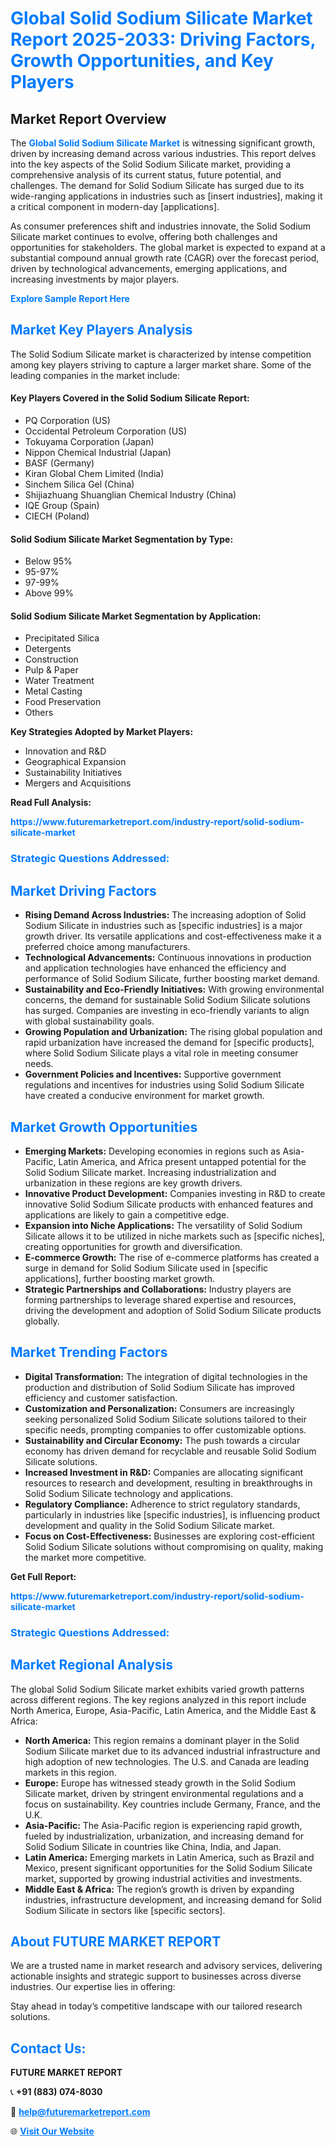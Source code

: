 <h1 style="color: #007BFF;">Global Solid Sodium Silicate Market Report 2025-2033: Driving Factors, Growth Opportunities, and Key Players</h1>

<section id="overview">
<h2>Market Report Overview</h2>
<p>The <a href="https://www.futuremarketreport.com/industry-report/solid-sodium-silicate-market" style="color: #007BFF; text-decoration: none;"><strong>Global Solid Sodium Silicate Market</strong></a> is witnessing significant growth, driven by increasing demand across various industries. This report delves into the key aspects of the Solid Sodium Silicate market, providing a comprehensive analysis of its current status, future potential, and challenges. The demand for Solid Sodium Silicate has surged due to its wide-ranging applications in industries such as [insert industries], making it a critical component in modern-day [applications].</p>
<p>As consumer preferences shift and industries innovate, the Solid Sodium Silicate market continues to evolve, offering both challenges and opportunities for stakeholders. The global market is expected to expand at a substantial compound annual growth rate (CAGR) over the forecast period, driven by technological advancements, emerging applications, and increasing investments by major players.</p>
</section>

<section id="overview">
<p><a href="https://www.futuremarketreport.com/request-sample/reportId=54045" style="color: #007BFF; text-decoration: none;"><strong>Explore Sample Report Here</strong></a></p>
</section>

<section id="key-players">
<h2 style="color: #007BFF;">Market Key Players Analysis</h2>
<p>The Solid Sodium Silicate market is characterized by intense competition among key players striving to capture a larger market share. Some of the leading companies in the market include:</p>
<h4>Key Players Covered in the Solid Sodium Silicate Report:</h4>
<ul><li>PQ Corporation (US)</li><li>Occidental Petroleum Corporation (US)</li><li>Tokuyama Corporation (Japan)</li><li>Nippon Chemical Industrial (Japan)</li><li>BASF (Germany)</li><li>Kiran Global Chem Limited (India)</li><li>Sinchem Silica Gel (China)</li><li>Shijiazhuang Shuanglian Chemical Industry (China)</li><li>IQE Group (Spain)</li><li>CIECH (Poland)</li></ul>
<h4>Solid Sodium Silicate Market Segmentation by Type:</h4>
<ul><li>Below 95%</li><li>95-97%</li><li>97-99%</li><li>Above 99%</li></ul>

<h4>Solid Sodium Silicate Market Segmentation by Application:</h4>
<ul><li>Precipitated Silica</li><li>Detergents</li><li>Construction</li><li>Pulp &amp; Paper</li><li>Water Treatment</li><li>Metal Casting</li><li>Food Preservation</li><li>Others</li></ul>
<p><strong>Key Strategies Adopted by Market Players:</strong></p>
<ul>
<li>Innovation and R&D</li>
<li>Geographical Expansion</li>
<li>Sustainability Initiatives</li>
<li>Mergers and Acquisitions</li>
</ul>
</section>

<section>
<p><strong>Read Full Analysis: </strong></p><a href="https://www.futuremarketreport.com/industry-report/solid-sodium-silicate-market" style="color: #007BFF; text-decoration: none;"><strong>https://www.futuremarketreport.com/industry-report/solid-sodium-silicate-market</strong></a>
<h3 style="color: #007BFF;">Strategic Questions Addressed:</h3>
</section>

<section id="driving-factors">
<h2 style="color: #007BFF;">Market Driving Factors</h2>
<ul>
<li><strong>Rising Demand Across Industries:</strong> The increasing adoption of Solid Sodium Silicate in industries such as [specific industries] is a major growth driver. Its versatile applications and cost-effectiveness make it a preferred choice among manufacturers.</li>
<li><strong>Technological Advancements:</strong> Continuous innovations in production and application technologies have enhanced the efficiency and performance of Solid Sodium Silicate, further boosting market demand.</li>
<li><strong>Sustainability and Eco-Friendly Initiatives:</strong> With growing environmental concerns, the demand for sustainable Solid Sodium Silicate solutions has surged. Companies are investing in eco-friendly variants to align with global sustainability goals.</li>
<li><strong>Growing Population and Urbanization:</strong> The rising global population and rapid urbanization have increased the demand for [specific products], where Solid Sodium Silicate plays a vital role in meeting consumer needs.</li>
<li><strong>Government Policies and Incentives:</strong> Supportive government regulations and incentives for industries using Solid Sodium Silicate have created a conducive environment for market growth.</li>
</ul>
</section>

<section id="growth-opportunities">
<h2 style="color: #007BFF;">Market Growth Opportunities</h2>
<ul>
<li><strong>Emerging Markets:</strong> Developing economies in regions such as Asia-Pacific, Latin America, and Africa present untapped potential for the Solid Sodium Silicate market. Increasing industrialization and urbanization in these regions are key growth drivers.</li>
<li><strong>Innovative Product Development:</strong> Companies investing in R&D to create innovative Solid Sodium Silicate products with enhanced features and applications are likely to gain a competitive edge.</li>
<li><strong>Expansion into Niche Applications:</strong> The versatility of Solid Sodium Silicate allows it to be utilized in niche markets such as [specific niches], creating opportunities for growth and diversification.</li>
<li><strong>E-commerce Growth:</strong> The rise of e-commerce platforms has created a surge in demand for Solid Sodium Silicate used in [specific applications], further boosting market growth.</li>
<li><strong>Strategic Partnerships and Collaborations:</strong> Industry players are forming partnerships to leverage shared expertise and resources, driving the development and adoption of Solid Sodium Silicate products globally.</li>
</ul>
</section>

<section id="trending-factors">
<h2 style="color: #007BFF;">Market Trending Factors</h2>
<ul>
<li><strong>Digital Transformation:</strong> The integration of digital technologies in the production and distribution of Solid Sodium Silicate has improved efficiency and customer satisfaction.</li>
<li><strong>Customization and Personalization:</strong> Consumers are increasingly seeking personalized Solid Sodium Silicate solutions tailored to their specific needs, prompting companies to offer customizable options.</li>
<li><strong>Sustainability and Circular Economy:</strong> The push towards a circular economy has driven demand for recyclable and reusable Solid Sodium Silicate solutions.</li>
<li><strong>Increased Investment in R&D:</strong> Companies are allocating significant resources to research and development, resulting in breakthroughs in Solid Sodium Silicate technology and applications.</li>
<li><strong>Regulatory Compliance:</strong> Adherence to strict regulatory standards, particularly in industries like [specific industries], is influencing product development and quality in the Solid Sodium Silicate market.</li>
<li><strong>Focus on Cost-Effectiveness:</strong> Businesses are exploring cost-efficient Solid Sodium Silicate solutions without compromising on quality, making the market more competitive.</li>
</ul>
</section>

<section>
<p><strong>Get Full Report: </strong></p><a href="https://www.futuremarketreport.com/industry-report/solid-sodium-silicate-market" style="color: #007BFF; text-decoration: none;"><strong>https://www.futuremarketreport.com/industry-report/solid-sodium-silicate-market</strong></a>
<h3 style="color: #007BFF;">Strategic Questions Addressed:</h3>
</section>


<section id="regional-analysis">
<h2 style="color: #007BFF;">Market Regional Analysis</h2>
<p>The global Solid Sodium Silicate market exhibits varied growth patterns across different regions. The key regions analyzed in this report include North America, Europe, Asia-Pacific, Latin America, and the Middle East & Africa:</p>
<ul>
<li><strong>North America:</strong> This region remains a dominant player in the Solid Sodium Silicate market due to its advanced industrial infrastructure and high adoption of new technologies. The U.S. and Canada are leading markets in this region.</li>
<li><strong>Europe:</strong> Europe has witnessed steady growth in the Solid Sodium Silicate market, driven by stringent environmental regulations and a focus on sustainability. Key countries include Germany, France, and the U.K.</li>
<li><strong>Asia-Pacific:</strong> The Asia-Pacific region is experiencing rapid growth, fueled by industrialization, urbanization, and increasing demand for Solid Sodium Silicate in countries like China, India, and Japan.</li>
<li><strong>Latin America:</strong> Emerging markets in Latin America, such as Brazil and Mexico, present significant opportunities for the Solid Sodium Silicate market, supported by growing industrial activities and investments.</li>
<li><strong>Middle East & Africa:</strong> The region’s growth is driven by expanding industries, infrastructure development, and increasing demand for Solid Sodium Silicate in sectors like [specific sectors].</li>
</ul>
</section>

<footer>
<h2 style="color: #007BFF;">About FUTURE MARKET REPORT</h2>
<p>We are a trusted name in market research and advisory services, delivering actionable insights and strategic support to businesses across diverse industries. Our expertise lies in offering:</p>

<p>Stay ahead in today’s competitive landscape with our tailored research solutions.</p>

<h2 style="color: #007BFF;">Contact Us:</h2>
<p><strong>FUTURE MARKET REPORT</strong></p>
<p>📞 <strong>+91 (883) 074-8030</strong></p>
<p>📧 <strong><a href="mailto:help@futuremarketreport.com" style="color: #007BFF;">help@futuremarketreport.com</a></strong></p>
<p>🌐 <strong><a href="https://www.futuremarketreport.com/" style="color: #007BFF;">Visit Our Website</a></strong></p>
</footer>